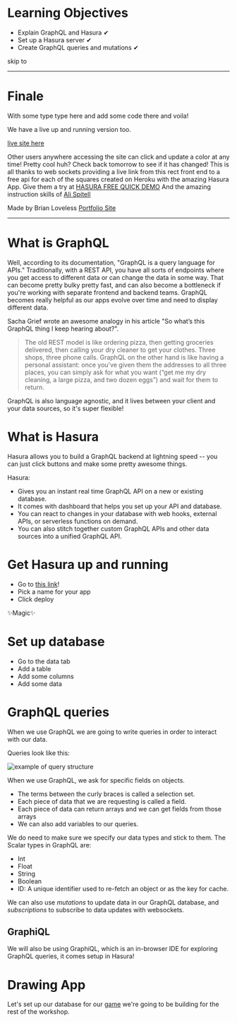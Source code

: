 
# Learning Objectives

* Explain GraphQL and Hasura ✔
* Set up a Hasura server ✔
* Create GraphQL queries and mutations ✔

skip to
*****

# Finale

With some type type here and add some code there and voila!

We have a live up and running version too.

[live site here](https://brianlovega.github.io/hasura-tutorial/)

Other users anywhere accessing the site can click and update a color at any time!
Pretty cool huh?
Check back tomorrow to see if it has changed!
This is all thanks to web sockets providing a live link from this rect front end to a free api for each of the squares created on Heroku with the amazing Hasura App. Give them a try at [HASURA FREE QUICK DEMO](https://docs.hasura.io/1.0/graphql/manual/getting-started/heroku-simple.html) And the amazing instruction skills of [Ali Spitell](https://hasura.io/community/hasura-realtime-graphql-workshop-with-ali)

Made by Brian Loveless [Portfolio Site](https://brianlovega.github.io/portfolio-improvements/)

*****

# What is GraphQL

Well, according to its documentation, "GraphQL is a query language for APIs." Traditionally, with a REST API, you have all sorts of endpoints where you get access to different data or can change the data in some way. That can become pretty bulky pretty fast, and can also become a bottleneck if you're working with separate frontend and backend teams. GraphQL becomes really helpful as our apps evolve over time and need to display different data.

Sacha Grief wrote an awesome analogy in his article "So what’s this GraphQL thing I keep hearing about?".

> The old REST model is like ordering pizza, then getting groceries delivered, then calling your dry cleaner to get your clothes. Three shops, three phone calls.
> GraphQL on the other hand is like having a personal assistant: once you’ve given them the addresses to all three places, you can simply ask for what you want (“get me my dry cleaning, a large pizza, and two dozen eggs”) and wait for them to return.

GraphQL is also language agnostic, and it lives between your client and your data sources, so it's super flexible!

# What is Hasura

Hasura allows you to build a GraphQL backend at lightning speed -- you can just click buttons and make some pretty awesome things.

Hasura:

* Gives you an instant real time GraphQL API on a new or existing database.
* It comes with dashboard that helps you set up your API and database.
* You can react to changes in your database with web hooks, external APIs, or serverless functions on demand.
* You can also stitch together custom GraphQL APIs and other data sources into a unified GraphQL API.

# Get Hasura up and running

* Go to [this link](https://dashboard.heroku.com/new?button-url=https%3A%2F%2Fdocs.hasura.io%2F1.0%2Fgraphql%2Fmanual%2Fgetting-started%2Fheroku-simple.html&template=https%3A%2F%2Fgithub.com%2Fhasura%2Fgraphql-engine-heroku)!
* Pick a name for your app
* Click deploy

✨Magic✨

# Set up database

* Go to the data tab
* Add a table
* Add some columns
* Add some data

# GraphQL queries

When we use GraphQL we are going to write queries in order to interact with our data.

Queries look like this:

![example of query structure](https://miro.medium.com/max/3808/1*gLgBpni39kqad9C4QDOCVQ.png)

When we use GraphQL, we ask for specific fields on objects.

* The terms between the curly braces is called a selection set.
* Each piece of data that we are requesting is called a field.
* Each piece of data can return arrays and we can get fields from those arrays
* We can also add variables to our queries.

We do need to make sure we specify our data types and stick to them. The Scalar types in GraphQL are:

* Int
* Float
* String
* Boolean
* ID: A unique identifier used to re-fetch an object or as the key for cache.

We can also use *mutations* to update data in our GraphQL database, and *subscriptions* to subscribe to data updates with websockets.

## GraphiQL

We will also be using GraphiQL, which is an in-browser IDE for exploring GraphQL queries, it comes setup in Hasura!

# Drawing App

Let's set up our database for our [game]( https://quizzical-mclean-87c84c.netlify.com/) we're going to be building for the rest of the workshop.


